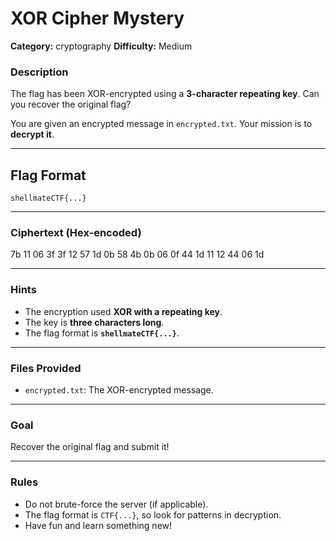 # XOR Cipher Mystery

**Category:** cryptography
**Difficulty:** Medium

### **Description**
The flag has been XOR-encrypted using a **3-character repeating key**. Can you recover the original flag? 

You are given an encrypted message in `encrypted.txt`. Your mission is to **decrypt it**.

---

## **Flag Format**
`shellmateCTF{...}`  

---

### **Ciphertext (Hex-encoded)**
7b 11 06 3f 3f 12 57 1d 0b 58 4b 0b 06 0f 44 1d 11 12 44 06 1d

---

### **Hints**
- The encryption used **XOR with a repeating key**.
- The key is **three characters long**.
- The flag format is **`shellmateCTF{...}`**.

---

### **Files Provided**
- `encrypted.txt`: The XOR-encrypted message.

---

### **Goal**
Recover the original flag and submit it!

---

### **Rules**
- Do not brute-force the server (if applicable).
- The flag format is `CTF{...}`, so look for patterns in decryption.
- Have fun and learn something new!